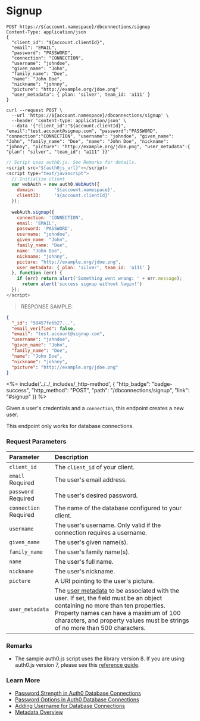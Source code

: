 # Signup
<!-- markdownlint-disable MD001 MD012 MD012 -->
```http
POST https://${account.namespace}/dbconnections/signup
Content-Type: application/json
{
  "client_id": "${account.clientId}",
  "email": "EMAIL",
  "password": "PASSWORD",
  "connection": "CONNECTION",
  "username": "johndoe",
  "given_name": "John",
  "family_name": "Doe",
  "name": "John Doe",
  "nickname": "johnny",
  "picture": "http://example.org/jdoe.png"
  "user_metadata": { plan: 'silver', team_id: 'a111' }
}
```

```shell
curl --request POST \
  --url 'https://${account.namespace}/dbconnections/signup' \
  --header 'content-type: application/json' \
  --data '{"client_id":"${account.clientId}", "email":"test.account@signup.com", "password":"PASSWORD", "connection":"CONNECTION", "username": "johndoe", "given_name": "John", "family_name": "Doe", "name": "John Doe", "nickname": "johnny", "picture": "http://example.org/jdoe.png", "user_metadata":{ "plan": "silver", "team_id": "a111" }}'
```

```javascript
// Script uses auth0.js. See Remarks for details.
<script src="${auth0js_url}"></script>
<script type="text/javascript">
  // Initialize client
  var webAuth = new auth0.WebAuth({
    domain:       '${account.namespace}',
    clientID:     '${account.clientId}'
  });
  
  webAuth.signup({ 
    connection: 'CONNECTION', 
    email: 'EMAIL', 
    password: 'PASSWORD',
    username: "johndoe",
    given_name: "John",
    family_name: "Doe",
    name: "John Doe",
    nickname: "johnny",
    picture: "http://example.org/jdoe.png",
    user_metadata: { plan: 'silver', team_id: 'a111' }
  }, function (err) { 
    if (err) return alert('Something went wrong: ' + err.message); 
      return alert('success signup without login!') 
  });
</script>
```

> RESPONSE SAMPLE:

```json
{
  "_id": "58457fe6b27...",
  "email_verified": false,
  "email": "test.account@signup.com",
  "username": "johndoe",
  "given_name": "John",
  "family_name": "Doe",
  "name": "John Doe",
  "nickname": "johnny",
  "picture": "http://example.org/jdoe.png"
}
```

<%= include('../../_includes/_http-method', {
  "http_badge": "badge-success",
  "http_method": "POST",
  "path": "/dbconnections/signup",
  "link": "#signup"
}) %>

Given a user's credentials and a `connection`, this endpoint creates a new user.

This endpoint only works for database connections. 


### Request Parameters

| Parameter        | Description |
|:-----------------|:------------|
| `client_id` | The `client_id` of your client. |
| `email` <br/><span class="label label-danger">Required</span> | The user's email address. |
| `password` <br/><span class="label label-danger">Required</span> | The user's desired password. |
| `connection` <br/><span class="label label-danger">Required</span> | The name of the database configured to your client. |
| `username` | The user's username. Only valid if the connection requires a username. |
| `given_name` | The user's given name(s). |
| `family_name` | The user's family name(s). |
| `name` | The user's full name. |
| `nickname` | The user's nickname. |
| `picture` | A URI pointing to the user's picture. |
| `user_metadata` | The [user metadata](/users/concepts/overview-user-metadata) to be associated with the user. If set, the field must be an object containing no more than ten properties. Property names can have a maximum of 100 characters, and property values must be strings of no more than 500 characters. |


### Remarks
- The sample auth0.js script uses the library version 8. If you are using auth0.js version 7, please see this [reference guide](/libraries/auth0js/v7).


### Learn More

- [Password Strength in Auth0 Database Connections](/connections/database/password-strength)
- [Password Options in Auth0 Database Connections](/connections/database/password-options)
- [Adding Username for Database Connections](/connections/database/require-username)
- [Metadata Overview](/users/concepts/overview-user-metadata)
